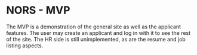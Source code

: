 # NORS - MVP
The MVP is a demonstration of the general site as well as the applicant features. The user may create an applicant and log in with it to see the rest of the site. The HR side is still unimplemented, as are the resume and job listing aspects.
